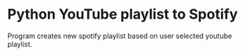 # Python YouTube playlist to Spotify
Program creates new spotify playlist based on user selected youtube playlist.
